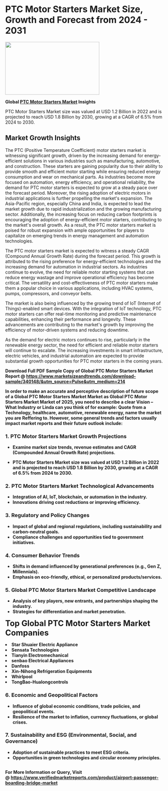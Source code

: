 <H1>PTC Motor Starters Market Size, Growth and Forecast from 2024 - 2031</H1><img class="aligncenter size-medium wp-image-584254" src="https://thirdeyenews.in/wp-content/uploads/2024/09/Global-Market-Research-300x168.jpeg" alt="" width="300" height="168" /><p><strong>Global&nbsp;<a href="https://www.marketsizeandtrends.com/download-sample/340148/&amp;utm_source=Pulse&amp;utm_medium=214">PTC Motor Starters Market</a> Insights</strong></p><p>PTC Motor Starters Market size was valued at USD 1.2 Billion in 2022 and is projected to reach USD 1.8 Billion by 2030, growing at a CAGR of 6.5% from 2024 to 2030.</p><p><h2>Market Growth Insights</h2> <p>The PTC (Positive Temperature Coefficient) motor starters market is witnessing significant growth, driven by the increasing demand for energy-efficient solutions in various industries such as manufacturing, automotive, and construction. These starters are gaining popularity due to their ability to provide smooth and efficient motor starting while ensuring reduced energy consumption and wear on mechanical parts. As industries become more focused on automation, energy efficiency, and operational reliability, the demand for PTC motor starters is expected to grow at a steady pace over the forecast period. Moreover, the rising adoption of electric motors in industrial applications is further propelling the market's expansion. The Asia-Pacific region, especially China and India, is expected to lead the market growth due to rapid industrialization and the growing manufacturing sector. Additionally, the increasing focus on reducing carbon footprints is encouraging the adoption of energy-efficient motor starters, contributing to the market's overall growth. As a result, the PTC motor starters market is poised for robust expansion with ample opportunities for players to capitalize on emerging trends in energy management and automation technologies.</p> <p><strong></strong></p> <p>The PTC motor starters market is expected to witness a steady CAGR (Compound Annual Growth Rate) during the forecast period. This growth is attributed to the rising preference for energy-efficient technologies and the increasing demand for automation in industrial sectors. As industries continue to evolve, the need for reliable motor starting systems that can reduce energy wastage and improve operational efficiency has become critical. The versatility and cost-effectiveness of PTC motor starters make them a popular choice in various applications, including HVAC systems, pumps, compressors, and conveyor belts.</p> <p>The market is also being influenced by the growing trend of IoT (Internet of Things)-enabled smart devices. With the integration of IoT technology, PTC motor starters can offer real-time monitoring and predictive maintenance capabilities, enhancing their performance and longevity. These advancements are contributing to the market's growth by improving the efficiency of motor-driven systems and reducing downtime.</p> <p>As the demand for electric motors continues to rise, particularly in the renewable energy sector, the need for efficient and reliable motor starters will continue to escalate. The increasing investments in smart infrastructure, electric vehicles, and industrial automation are expected to provide substantial growth opportunities for PTC motor starters in the coming years.</p> <p><strong></p><p><span class=""><strong>Download Full PDF Sample Copy of Global PTC Motor Starters Market Report</strong> @ <a href="https://www.marketsizeandtrends.com/download-sample/340148/&amp;utm_source=Pulse&amp;utm_medium=214" target="_blank">https://www.marketsizeandtrends.com/download-sample/340148/&amp;utm_source=Pulse&amp;utm_medium=214</a></span></p><p>In order to make an accurate and perceptive description of future scope of a Global&nbsp;PTC Motor Starters Market Market as Global&nbsp;PTC Motor Starters Market Market of 2025, you need to describe a clear Vision &ndash; What Industry or Linda can you think of for example: Quote from a Technology, healthcare, automotive, renewable energy, name the market you are Reffering to. However, some general trends and factors usually impact market reports and their future outlook include:</p><h3>1.&nbsp;<strong>PTC Motor Starters Market Growth Projections</strong></h3><ul><li>Examine market size trends, revenue estimates and CAGR (Compounded Annual Growth Rate) projections.</li><li><p>PTC Motor Starters Market size was valued at USD 1.2 Billion in 2022 and is projected to reach USD 1.8 Billion by 2030, growing at a CAGR of 6.5% from 2024 to 2030.</p></li></ul><h3>2.&nbsp;<strong>PTC Motor Starters Market Technological Advancements</strong></h3><ul><li>Integration of AI, IoT, blockchain, or automation in the industry.</li><li>Innovations driving cost reductions or improving efficiency.</li></ul><h3>3.&nbsp;<strong>Regulatory and Policy Changes</strong></h3><ul><li>Impact of global and regional regulations, including sustainability and carbon-neutral goals.</li><li>Compliance challenges and opportunities tied to government initiatives.</li></ul><h3>4.&nbsp;<strong>Consumer Behavior Trends</strong></h3><ul><li>Shifts in demand influenced by generational preferences (e.g., Gen Z, Millennials).</li><li>Emphasis on eco-friendly, ethical, or personalized products/services.</li></ul><h3>5.&nbsp;<strong>Global PTC Motor Starters Market Competitive Landscape</strong></h3><ul><li>Analysis of key players, new entrants, and partnerships shaping the industry.</li><li>Strategies for differentiation and market penetration.</li></ul><p data-pm-slice="1 1 []"><span style="color: inherit; font-family: inherit; font-size: 25px;">Top Global PTC Motor Starters Market Companies</span></p><div class="" data-test-id=""><p><li>Star Shuaier Electric Appliance</li><li> Sensata Technologies</li><li> Tianyin Electromechanical</li><li> senbao Electrical Appliances</li><li> Danfoss</li><li> Xin-Nihong Refrigeration Equipments</li><li> Whirlpool</li><li> TongBao-Hualongcontrols</li></p></div><h3>6.&nbsp;<strong>Economic and Geopolitical Factors</strong></h3><ul><li>Influence of global economic conditions, trade policies, and geopolitical events.</li><li>Resilience of the market to inflation, currency fluctuations, or global crises.</li></ul><h3>7.&nbsp;<strong>Sustainability and ESG (Environmental, Social, and Governance)</strong></h3><ul><li>Adoption of sustainable practices to meet ESG criteria.</li><li>Opportunities in green technologies and circular economy principles.</li></ul><h2><strong style="font-size: 14px;">For More Information or Query, Visit @&nbsp;</strong><a style="background-color: #ffffff; font-size: 14px;" href="https://www.marketsizeandtrends.com/report/ptc-motor-starters-market/" target="_blank">https://www.verifiedmarketreports.com/product/airport-passenger-boarding-bridge-market</a></h2>
